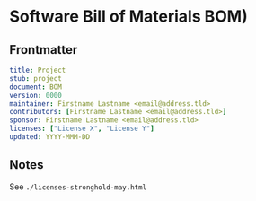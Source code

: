 # Software Bill of Materials BOM)
[BOM]: #BOM

## Frontmatter
[frontmatter]: #frontmatter
```yaml
title: Project
stub: project
document: BOM
version: 0000
maintainer: Firstname Lastname <email@address.tld>
contributors: [Firstname Lastname <email@address.tld>]
sponsor: Firstname Lastname <email@address.tld>
licenses: ["License X", "License Y"]
updated: YYYY-MMM-DD
```

<!--

-->
## Notes
See `./licenses-stronghold-may.html`

